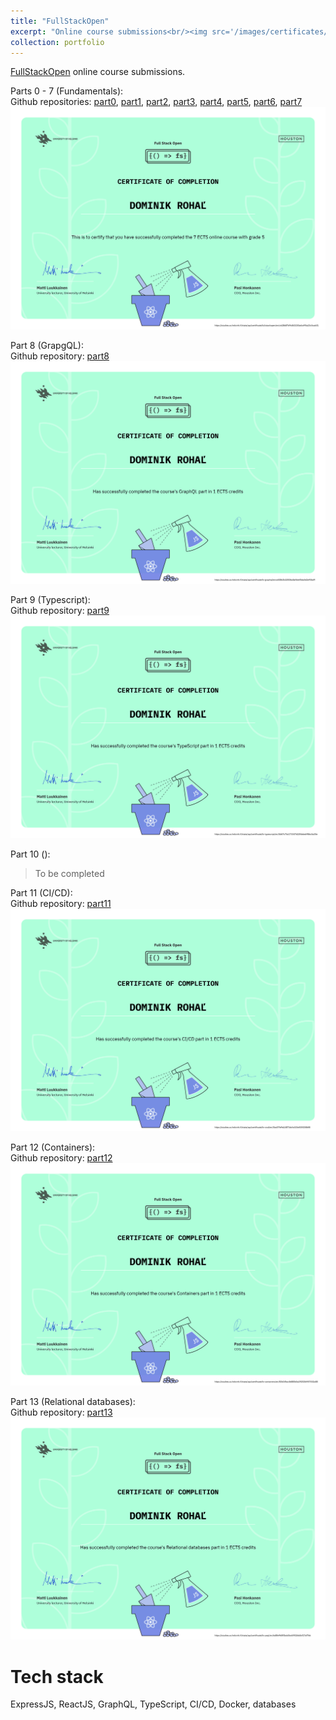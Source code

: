```yaml
---
title: "FullStackOpen"
excerpt: "Online course submissions<br/><img src='/images/certificates/fullstack.png'>"
collection: portfolio
---
```

[FullStackOpen](https://fullstackopen.com/) online course submissions.

Parts 0 - 7 (Fundamentals):<br/>
Github repositories: [part0](https://github.com/drohal3/fullstackopen-part0), [part1](https://github.com/drohal3/fullstackopen-part1), [part2](https://github.com/drohal3/fullstackopen-part2), [part3](https://github.com/drohal3/fullstackopen-part3), [part4](https://github.com/drohal3/fullstackopen-part4), [part5](https://github.com/drohal3/fullstackopen-part5), [part6](https://github.com/drohal3/fullstackopen-part6), [part7](https://github.com/drohal3/fullstackopen-part7)
![certificate](/images/certificates/fullstack.png)

Part 8 (GrapgQL):<br/>
Github repository: [part8](https://github.com/drohal3/fullstackopen-part8)
![certificate](/images/certificates/fullstack-graphql.png)

Part 9 (Typescript):<br/>
Github repository: [part9](https://github.com/drohal3/fullstackopen-part9)
![certificate](/images/certificates/fullstack-typescript.png)

Part 10 ():<br/>
> To be completed

Part 11 (CI/CD):<br/>
Github repository: [part11](https://github.com/drohal3/fullstackopen-part11)
![certificate](/images/certificates/fullstack-cicd.png)

Part 12 (Containers):<br/>
Github repository: [part12](https://github.com/drohal3/fullstackopen-part12)
![certificate](/images/certificates/fullstack-containers.png)

Part 13 (Relational databases):<br/>
Github repository: [part13](https://github.com/drohal3/fullstackopen-part13)
![certificate](/images/certificates/fullstack-psql.png)

Tech stack
===
ExpressJS, ReactJS, GraphQL, TypeScript, CI/CD, Docker, databases